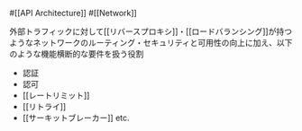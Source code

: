 #[[API Architecture]] #[[Network]]

外部トラフィックに対して[[リバースプロキシ]]・[[ロードバランシング]]が持つようなネットワークのルーティング・セキュリティと可用性の向上に加え、以下のような機能横断的な要件を扱う役割

- 認証
- 認可
- [[レートリミット]]
- [[リトライ]]
- [[サーキットブレーカー]] etc.

